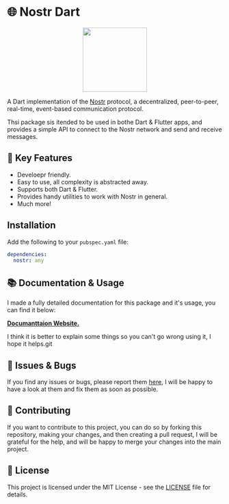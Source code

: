 # 🌐 Nostr Dart

<p align="center">
<img src="https://i.imgur.com/GvrrVdZ.png" width="150" placeholder="Dart Nostr" />
</p>

A Dart implementation of the [Nostr](https://nostr.com) protocol, a decentralized, peer-to-peer, real-time, event-based communication protocol.

Thsi package sis itended to be used in bothe Dart & Flutter apps, and provides a simple API to connect to the Nostr network and send and receive messages.

## 🔑 Key Features

- Develoepr friendly.
- Easy to use, all complexity is abstracted away.
- Supports both Dart & Flutter.
- Provides handy utilities to work with Nostr in general.
- Much more!

## Installation

Add the following to your `pubspec.yaml` file:

```yaml
dependencies:
  nostr: any
```

## 📚 Documentation & Usage

I made a fully detailed documentation for this package and it's usage, you can find it below:

[**Documanttaion Website.**](#)

I think it is better to explain some things so you can't go wrong using it, I hope it helps.git

## 🐞 Issues & Bugs

If you find any issues or bugs, please report them [here](https://github.com/anasfik/nostr/issues), I will be happy to have a look at them and fix them as soon as possible.

## 🤝 Contributing

If you want to contribute to this project, you can do so by forking this repository, making your changes, and then creating a pull request, I will be grateful for the help, and will be happy to merge your changes into the main project.

## 📜 License

This project is licensed under the MIT License - see the [LICENSE](LICENSE) file for details.
